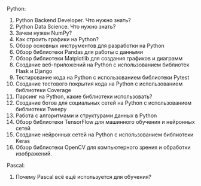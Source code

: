 Python:
1. Python Backend Developer. Что нужно знать?
2. Python Data Science. Что нужно знать?
3. Зачем нужен NumPy?
4. Как строить графики на Python?
5. Обзор основных инструментов для разработки на Python
6. Обзор библиотеки Pandas для работы с данными
7. Обзор библиотеки Matplotlib для создания графиков и диаграмм
8. Создание веб-приложений на Python с использованием библиотек Flask и Django
9.  Тестирование кода на Python с использованием библиотеки Pytest
10. Создание тестового покрытия кода на Python с использованием библиотеки Coverage
11. Парсинг на Python, какие библиотеки использовать?
12. Создание ботов для социальных сетей на Python с использованием библиотеки Tweepy
13. Работа с алгоритмами и структурами данных в Python
14. Обзор библиотеки TensorFlow для машинного обучения и нейронных сетей
15. Создание нейронных сетей на Python с использованием библиотеки Keras
16. Обзор библиотеки OpenCV для компьютерного зрения и обработки изображений.

Pascal:
1. Почему Pascal всё ещё используется для обучения?